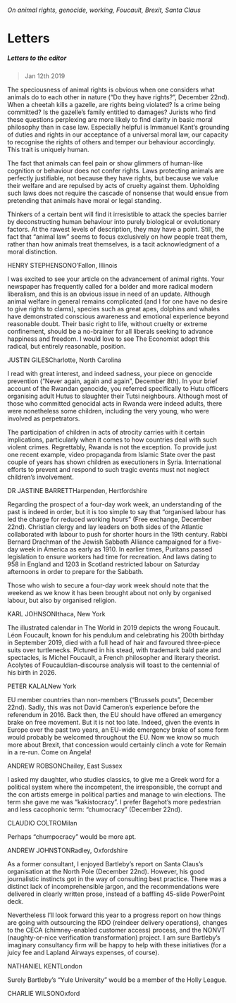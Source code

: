 ###### On animal rights, genocide, working, Foucault, Brexit, Santa Claus
# Letters 
##### Letters to the editor 
> Jan 12th 2019 
The speciousness of animal rights is obvious when one considers what animals do to each other in nature (“Do they have rights?”, December 22nd). When a cheetah kills a gazelle, are rights being violated? Is a crime being committed? Is the gazelle’s family entitled to damages? Jurists who find these questions perplexing are more likely to find clarity in basic moral philosophy than in case law. Especially helpful is Immanuel Kant’s grounding of duties and rights in our acceptance of a universal moral law, our capacity to recognise the rights of others and temper our behaviour accordingly. This trait is uniquely human. 
The fact that animals can feel pain or show glimmers of human-like cognition or behaviour does not confer rights. Laws protecting animals are perfectly justifiable, not because they have rights, but because we value their welfare and are repulsed by acts of cruelty against them. Upholding such laws does not require the cascade of nonsense that would ensue from pretending that animals have moral or legal standing. 
Thinkers of a certain bent will find it irresistible to attack the species barrier by deconstructing human behaviour into purely biological or evolutionary factors. At the rawest levels of description, they may have a point. Still, the fact that “animal law” seems to focus exclusively on how people treat them, rather than how animals treat themselves, is a tacit acknowledgment of a moral distinction. 
HENRY STEPHENSONO’Fallon, Illinois 
I was excited to see your article on the advancement of animal rights. Your newspaper has frequently called for a bolder and more radical modern liberalism, and this is an obvious issue in need of an update. Although animal welfare in general remains complicated (and I for one have no desire to give rights to clams), species such as great apes, dolphins and whales have demonstrated conscious awareness and emotional experience beyond reasonable doubt. Their basic right to life, without cruelty or extreme confinement, should be a no-brainer for all liberals seeking to advance happiness and freedom. I would love to see The Economist adopt this radical, but entirely reasonable, position. 
JUSTIN GILESCharlotte, North Carolina 
I read with great interest, and indeed sadness, your piece on genocide prevention (“Never again, again and again”, December 8th). In your brief account of the Rwandan genocide, you referred specifically to Hutu officers organising adult Hutus to slaughter their Tutsi neighbours. Although most of those who committed genocidal acts in Rwanda were indeed adults, there were nonetheless some children, including the very young, who were involved as perpetrators. 
The participation of children in acts of atrocity carries with it certain implications, particularly when it comes to how countries deal with such violent crimes. Regrettably, Rwanda is not the exception. To provide just one recent example, video propaganda from Islamic State over the past couple of years has shown children as executioners in Syria. International efforts to prevent and respond to such tragic events must not neglect children’s involvement. 
DR JASTINE BARRETTHarpenden, Hertfordshire 
Regarding the prospect of a four-day work week, an understanding of the past is indeed in order, but it is too simple to say that “organised labour has led the charge for reduced working hours” (Free exchange, December 22nd). Christian clergy and lay leaders on both sides of the Atlantic collaborated with labour to push for shorter hours in the 19th century. Rabbi Bernard Drachman of the Jewish Sabbath Alliance campaigned for a five-day week in America as early as 1910. In earlier times, Puritans passed legislation to ensure workers had time for recreation. And laws dating to 958 in England and 1203 in Scotland restricted labour on Saturday afternoons in order to prepare for the Sabbath. 
Those who wish to secure a four-day work week should note that the weekend as we know it has been brought about not only by organised labour, but also by organised religion. 
KARL JOHNSONIthaca, New York 
The illustrated calendar in The World in 2019 depicts the wrong Foucault. Léon Foucault, known for his pendulum and celebrating his 200th birthday in September 2019, died with a full head of hair and favoured three-piece suits over turtlenecks. Pictured in his stead, with trademark bald pate and spectacles, is Michel Foucault, a French philosopher and literary theorist. Acolytes of Foucauldian-discourse analysis will toast to the centennial of his birth in 2026. 
PETER KALALNew York 
EU member countries than non-members (“Brussels pouts”, December 22nd). Sadly, this was not David Cameron’s experience before the referendum in 2016. Back then, the EU should have offered an emergency brake on free movement. But it is not too late. Indeed, given the events in Europe over the past two years, an EU-wide emergency brake of some form would probably be welcomed throughout the EU. Now we know so much more about Brexit, that concession would certainly clinch a vote for Remain in a re-run. Come on Angela! 
ANDREW ROBSONChailey, East Sussex 
I asked my daughter, who studies classics, to give me a Greek word for a political system where the incompetent, the irresponsible, the corrupt and the con artists emerge in political parties and manage to win elections. The term she gave me was “kakistocracy”. I prefer Bagehot’s more pedestrian and less cacophonic term: “chumocracy” (December 22nd). 
CLAUDIO COLTROMilan 
Perhaps “chumpocracy” would be more apt. 
ANDREW JOHNSTONRadley, Oxfordshire 
As a former consultant, I enjoyed Bartleby’s report on Santa Claus’s organisation at the North Pole (December 22nd). However, his good journalistic instincts got in the way of consulting best practice. There was a distinct lack of incomprehensible jargon, and the recommendations were delivered in clearly written prose, instead of a baffling 45-slide PowerPoint deck. 
Nevertheless I’ll look forward this year to a progress report on how things are going with outsourcing the RDO (reindeer delivery operations), changes to the CECA (chimney-enabled customer access) process, and the NONVT (naughty-or-nice verification transformation) project. I am sure Bartleby’s imaginary consultancy firm will be happy to help with these initiatives (for a juicy fee and Lapland Airways expenses, of course). 
NATHANIEL KENTLondon 
Surely Bartleby’s “Yule University” would be a member of the Holly League. 
CHARLIE WILSONOxford 
